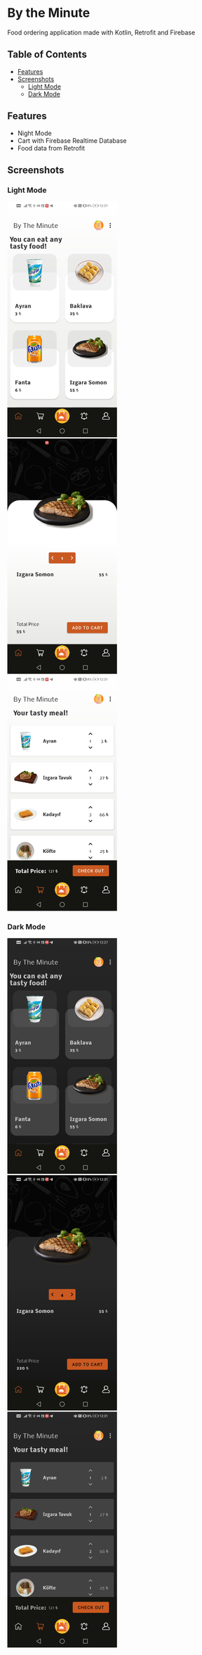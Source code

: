 # By the Minute
Food ordering application made with Kotlin, Retrofit and Firebase

## Table of Contents
- [Features](#features)
- [Screenshots](#screenshots)
  - [Light Mode](#light-mode)
  - [Dark Mode](#dark-mode)


## Features

- Night Mode
- Cart with Firebase Realtime Database
- Food data from Retrofit

## Screenshots

### Light Mode
<img src="/screenshots/screen_light.jpg" width="250">&nbsp;&nbsp;<img src="/screenshots/screen_light_2.jpg" width="250">&nbsp;&nbsp;<img src="/screenshots/screen_light_3.jpg" width="250">

### Dark Mode

<img src="/screenshots/screen_dark.jpg" width="250">&nbsp;&nbsp;<img src="/screenshots/screen_dark_2.jpg" width="250">&nbsp;&nbsp;<img src="/screenshots/screen_dark_3.jpg" width="250">
